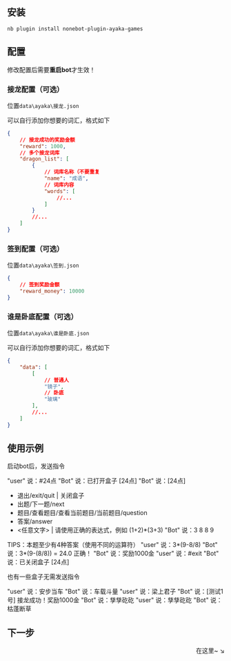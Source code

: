 ## 安装

`nb plugin install nonebot-plugin-ayaka-games`

## 配置

修改配置后需要**重启bot**才生效！

### 接龙配置（可选）

位置`data\ayaka\接龙.json`

可以自行添加你想要的词汇，格式如下

```json
{   
    // 接龙成功的奖励金额
    "reward": 1000,
    // 多个接龙词库
    "dragon_list": [
        {   
            // 词库名称（不要重复
            "name": "成语",
            // 词库内容
            "words": [
                //...
            ]
        }
        //...
    ]
}
```

### 签到配置（可选）

位置`data\ayaka\签到.json`

```json
{
    // 签到奖励金额
    "reward_money": 10000
}
```

### 谁是卧底配置（可选）

位置`data\ayaka\谁是卧底.json`

可以自行添加你想要的词汇，格式如下

```json
{   
    "data": [
        [
            // 普通人
            "镜子",
            // 卧底
            "玻璃"
        ],
        //...
    ]
}
```

## 使用示例

启动bot后，发送指令

<div class="demo">

"user" 说：#24点
"Bot" 说：已打开盒子 [24点]
"Bot" 说：[24点]
- 退出/exit/quit | 关闭盒子
- 出题/下一题/next 
- 题目/查看题目/查看当前题目/当前题目/question 
- 答案/answer 
- &lt;任意文字> | 请使用正确的表达式，例如 (1+2)*(3+3)
"Bot" 说：3 8 8 9

TIPS：本题至少有4种答案（使用不同的运算符）
"user" 说：3*(9-8/8)
"Bot" 说：3*(9-(8/8)) = 24.0
正确！
"Bot" 说：奖励1000金
"user" 说：#exit
"Bot" 说：已关闭盒子 [24点]

</div>

也有一些盒子无需发送指令

<div class="demo">

"user" 说：安步当车
"Bot" 说：车载斗量
"user" 说：梁上君子
"Bot" 说：[测试1号] 接龙成功！奖励1000金
"Bot" 说：孳孳矻矻
"user" 说：孳孳矻矻
"Bot" 说：枯蓬断草

</div>

## 下一步

<div align="right">
    在这里~ ↘
</div>

